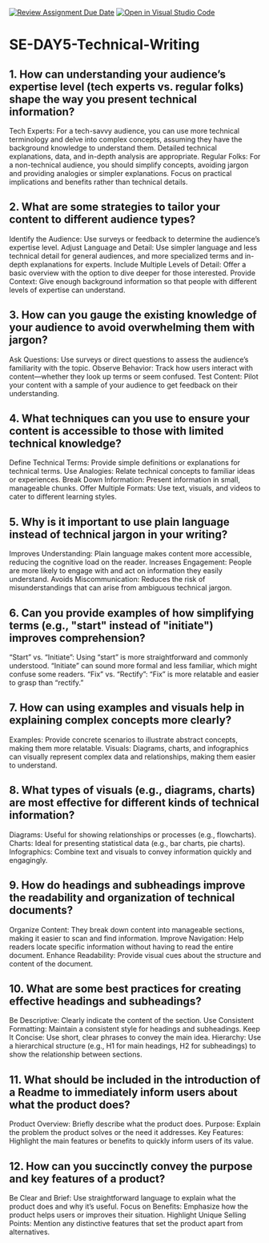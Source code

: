 [![Review Assignment Due Date](https://classroom.github.com/assets/deadline-readme-button-22041afd0340ce965d47ae6ef1cefeee28c7c493a6346c4f15d667ab976d596c.svg)](https://classroom.github.com/a/zsAR-pyY)
[![Open in Visual Studio Code](https://classroom.github.com/assets/open-in-vscode-2e0aaae1b6195c2367325f4f02e2d04e9abb55f0b24a779b69b11b9e10269abc.svg)](https://classroom.github.com/online_ide?assignment_repo_id=15659654&assignment_repo_type=AssignmentRepo)
# SE-DAY5-Technical-Writing
## 1. How can understanding your audience’s expertise level (tech experts vs. regular folks) shape the way you present technical information?
Tech Experts: For a tech-savvy audience, you can use more technical terminology and delve into complex concepts, assuming they have the background knowledge to understand them. Detailed technical explanations, data, and in-depth analysis are appropriate.
Regular Folks: For a non-technical audience, you should simplify concepts, avoiding jargon and providing analogies or simpler explanations. Focus on practical implications and benefits rather than technical details.
## 2. What are some strategies to tailor your content to different audience types?
Identify the Audience: Use surveys or feedback to determine the audience’s expertise level.
Adjust Language and Detail: Use simpler language and less technical detail for general audiences, and more specialized terms and in-depth explanations for experts.
Include Multiple Levels of Detail: Offer a basic overview with the option to dive deeper for those interested.
Provide Context: Give enough background information so that people with different levels of expertise can understand.
## 3. How can you gauge the existing knowledge of your audience to avoid overwhelming them with jargon?
Ask Questions: Use surveys or direct questions to assess the audience’s familiarity with the topic.
Observe Behavior: Track how users interact with content—whether they look up terms or seem confused.
Test Content: Pilot your content with a sample of your audience to get feedback on their understanding.
## 4. What techniques can you use to ensure your content is accessible to those with limited technical knowledge?
Define Technical Terms: Provide simple definitions or explanations for technical terms.
Use Analogies: Relate technical concepts to familiar ideas or experiences.
Break Down Information: Present information in small, manageable chunks.
Offer Multiple Formats: Use text, visuals, and videos to cater to different learning styles.
## 5. Why is it important to use plain language instead of technical jargon in your writing?
Improves Understanding: Plain language makes content more accessible, reducing the cognitive load on the reader.
Increases Engagement: People are more likely to engage with and act on information they easily understand.
Avoids Miscommunication: Reduces the risk of misunderstandings that can arise from ambiguous technical jargon.
## 6. Can you provide examples of how simplifying terms (e.g., "start" instead of "initiate") improves comprehension?
“Start” vs. “Initiate”: Using “start” is more straightforward and commonly understood. “Initiate” can sound more formal and less familiar, which might confuse some readers.
“Fix” vs. “Rectify”: “Fix” is more relatable and easier to grasp than “rectify.”
## 7. How can using examples and visuals help in explaining complex concepts more clearly?
Examples: Provide concrete scenarios to illustrate abstract concepts, making them more relatable.
Visuals: Diagrams, charts, and infographics can visually represent complex data and relationships, making them easier to understand.
## 8. What types of visuals (e.g., diagrams, charts) are most effective for different kinds of technical information?
Diagrams: Useful for showing relationships or processes (e.g., flowcharts).
Charts: Ideal for presenting statistical data (e.g., bar charts, pie charts).
Infographics: Combine text and visuals to convey information quickly and engagingly.

## 9. How do headings and subheadings improve the readability and organization of technical documents?
Organize Content: They break down content into manageable sections, making it easier to scan and find information.
Improve Navigation: Help readers locate specific information without having to read the entire document.
Enhance Readability: Provide visual cues about the structure and content of the document.
## 10. What are some best practices for creating effective headings and subheadings?
Be Descriptive: Clearly indicate the content of the section.
Use Consistent Formatting: Maintain a consistent style for headings and subheadings.
Keep It Concise: Use short, clear phrases to convey the main idea.
Hierarchy: Use a hierarchical structure (e.g., H1 for main headings, H2 for subheadings) to show the relationship between sections.
## 11. What should be included in the introduction of a Readme to immediately inform users about what the product does?
Product Overview: Briefly describe what the product does.
Purpose: Explain the problem the product solves or the need it addresses.
Key Features: Highlight the main features or benefits to quickly inform users of its value.
## 12. How can you succinctly convey the purpose and key features of a product?
Be Clear and Brief: Use straightforward language to explain what the product does and why it’s useful.
Focus on Benefits: Emphasize how the product helps users or improves their situation.
Highlight Unique Selling Points: Mention any distinctive features that set the product apart from alternatives.
